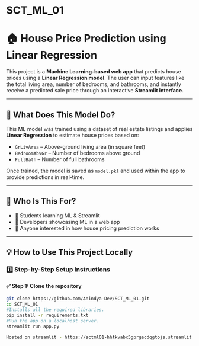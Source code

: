 # SCT_ML_01
 # 🏠 House Price Prediction using Linear Regression

This project is a **Machine Learning-based web app** that predicts house prices using a **Linear Regression model**. The user can input features like the total living area, number of bedrooms, and bathrooms, and instantly receive a predicted sale price through an interactive **Streamlit interface**.

---

## 📌 What Does This Model Do?

This ML model was trained using a dataset of real estate listings and applies **Linear Regression** to estimate house prices based on:

- `GrLivArea` – Above-ground living area (in square feet)
- `BedroomAbvGr` – Number of bedrooms above ground
- `FullBath` – Number of full bathrooms

Once trained, the model is saved as `model.pkl` and used within the app to provide predictions in real-time.

---

## 👤 Who Is This For?

- 🧪 Students learning ML & Streamlit
- 💼 Developers showcasing ML in a web app
- 🏡 Anyone interested in how house pricing prediction works

---

## 💡 How to Use This Project Locally

### 1️⃣ Step-by-Step Setup Instructions

#### ✅ Step 1: Clone the repository
```bash
git clone https://github.com/Anindya-Dev/SCT_ML_01.git
cd SCT_ML_01
#Installs all the required libraries.
pip install -r requirements.txt
#Run the app on a localhost server.
streamlit run app.py

Hosted on streamlit - https://sctml01-hhtkvabx5gprgecdqgtojs.streamlit.app/
